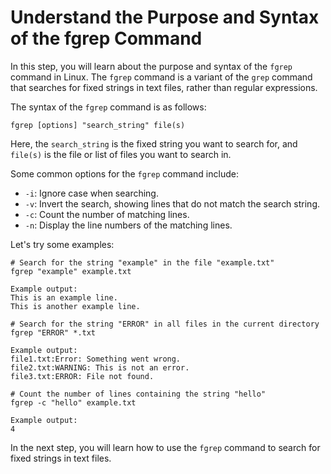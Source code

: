 # Understand the Purpose and Syntax of the fgrep Command

In this step, you will learn about the purpose and syntax of the `fgrep` command in Linux. The `fgrep` command is a variant of the `grep` command that searches for fixed strings in text files, rather than regular expressions.

The syntax of the `fgrep` command is as follows:

```
fgrep [options] "search_string" file(s)
```

Here, the `search_string` is the fixed string you want to search for, and `file(s)` is the file or list of files you want to search in.

Some common options for the `fgrep` command include:

- `-i`: Ignore case when searching.
- `-v`: Invert the search, showing lines that do not match the search string.
- `-c`: Count the number of matching lines.
- `-n`: Display the line numbers of the matching lines.

Let's try some examples:

```
# Search for the string "example" in the file "example.txt"
fgrep "example" example.txt

Example output:
This is an example line.
This is another example line.
```

```
# Search for the string "ERROR" in all files in the current directory
fgrep "ERROR" *.txt

Example output:
file1.txt:Error: Something went wrong.
file2.txt:WARNING: This is not an error.
file3.txt:ERROR: File not found.
```

```
# Count the number of lines containing the string "hello"
fgrep -c "hello" example.txt

Example output:
4
```

In the next step, you will learn how to use the `fgrep` command to search for fixed strings in text files.
